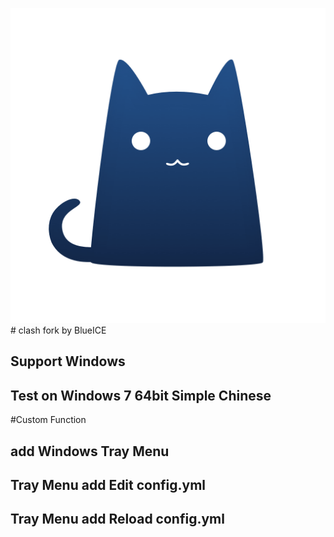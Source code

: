![Clash for BlueICE](https://github.com/blueicesir/clash/blob/master/docs/logo.png) # clash fork by BlueICE
## Support Windows 
## Test on Windows 7 64bit Simple Chinese
#Custom Function
## add Windows Tray Menu
## Tray Menu add Edit config.yml
## Tray Menu add Reload config.yml
